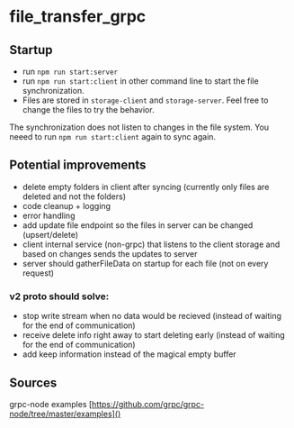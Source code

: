 # file_transfer_grpc

## Startup

- run `npm run start:server`
- run `npm run start:client` in other command line to start the file synchronization.
- Files are stored in `storage-client` and `storage-server`. Feel free to change the files to try the behavior.

The synchronization does not listen to changes in the file system. You neeed to run `npm run start:client` again to sync again.

## Potential improvements

- delete empty folders in client after syncing (currently only files are deleted and not the folders)
- code cleanup + logging
- error handling
- add update file endpoint so the files in server can be changed (upsert/delete)
- client internal service (non-grpc) that listens to the client storage and based on changes sends the updates to server
- server should gatherFileData on startup for each file (not on every request)

### v2 proto should solve:

- stop write stream when no data would be recieved (instead of waiting for the end of communication)
- receive delete info right away to start deleting early (instead of waiting for the end of communication)
- add keep information instead of the magical empty buffer

## Sources

grpc-node examples
[https://github.com/grpc/grpc-node/tree/master/examples]()
